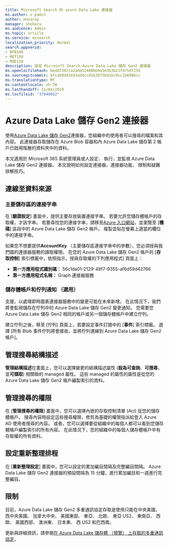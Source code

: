 ```yaml
---
title: Microsoft Search 的 azure Data Lake 連接器
ms.author: v-pamcn
author: monaray
manager: shohara
ms.audience: Admin
ms.topic: article
ms.service: mssearch
localization_priority: Normal
search.appverid:
- BFB160
- MET150
- MOE150
description: 設定 Microsoft Search Azure Data Lake 儲存 Gen2 連接器
ms.openlocfilehash: bedd7307ca2add52408bb9a5e3b3b21fd75df258
ms.sourcegitcommit: bfcab9d42e93addccd1e3875b41bc9cc1b6986cc
ms.translationtype: MT
ms.contentlocale: zh-TW
ms.lasthandoff: 11/04/2019
ms.locfileid: "37949652"
---
```

# <a name="azure-data-lake-storage-gen2-connector"></a>Azure Data Lake 儲存 Gen2 連接器

使用[Azure Data Lake 儲存 Gen2](https://docs.microsoft.com/azure/storage/blobs/data-lake-storage-introduction)連接器，您組織中的使用者可以搜尋的檔案和其內容。 此連接器存取儲存在 Azure Blob 容器和內 Azure Data Lake 儲存第 2 帳戶已啟用階層的資料夾中的資料。

本文適用於 Microsoft 365 系統管理員或人設定、 執行，並監視 Azure Data Lake 儲存 Gen2 連接器。 本文說明如何設定連接器，連接器功能、 限制和疑難排解技巧。

## <a name="connect-to-a-data-source"></a>連線至資料來源

### <a name="primary-storage-connection-string"></a>主要儲存區的連接字串 
在 [**驗證設定**] 畫面中，提供主要存放裝置連接字串。 若要允許您儲存體帳戶的存取權，才該字串。 若要尋找您的連接字串，請移至[Azure 入口網站](https://ms.portal.azure.com/#home)，並瀏覽至 [**機碼**] 區段中的 Azure Data Lake 儲存 Gen2 帳戶。 複製並貼在螢幕上適當的欄位中的連接字串。

如果您不想要提供**AccountKey** （主要儲存區連接字串中的參數），您必須授與我們圖的連接器服務的讀取權限。 在您的 Azure Data Lake 儲存 Gen2 帳戶的 [**存取控制**] 索引標籤中，依照指示，授與存取權的下列應用程式] 頁面上：
* **第一方應用程式識別碼：** 56c1da01-2129-48f7-9355-af6d59d42766
* **第一方應用程式名稱：** Graph 連接器服務

### <a name="storage-account-and-queue-notifications-optional"></a>儲存體帳戶和佇列通知 （選用）
支援，以處理即時圖表連接器服務中的變更可能在未來新增。 在此情況下，我們將會監視儲存在佇列中的 Azure Data Lake 儲存 Gen2 變更通知。 您需要您 Azure Data Lake 儲存 Gen2 相同的帳戶或另一個儲存體帳戶中建立佇列。

建立佇列之後，移至 [佇列] 頁面上，若要設定事件訂閱中的 [**事件**] 索引標籤。 選擇 [所有 Blob 事件佇列將會接收，並將佇列連線到 Azure Data Lake 儲存 Gen2 帳戶]。

## <a name="manage-the-search-schema"></a>管理搜尋結構描述
**管理結構描述**在畫面上，您可以選擇變更的結構描述屬性 (**設為可查詢**、**可搜尋**，並**可擷取**) 相關聯的 managed 屬性。 這些 managed 的屬性的屬性是從您的 Azure Data Lake 儲存 Gen2 帳戶編製索引的資料。

## <a name="manage-search-permissions"></a>管理搜尋的權限
在 [**管理搜尋的權限**] 畫面中，您可以選擇內嵌的存取控制清單 (Acl) 從您的儲存體帳戶。 搜尋內容時設定這些搜尋權限，修剪為基礎的權限指派給登入 Azure AD 使用者搜尋的內容。 或者，您可以選擇要從組織中的每個人都可以看到您儲存體帳戶編製索引的所有內容。 在此情況下，您的組織中的每個人儲存體帳戶中有存取權的所有資料。
 
## <a name="set-the-refresh-schedule"></a>設定重新整理排程
在 [**重新整理設定**] 畫面中，您可以設定的累加編目間隔及完整編目間隔。 Azure Data Lake 儲存 Gen2 連接器的預設間隔為 15 分鐘，進行累加編目和一週進行完整編目。
 
## <a name="limitations"></a>限制
目前，Azure Data Lake 儲存 Gen2 多重通訊協定存取是使用只能在中央美國、 西中央美國、 加拿大中央、 美國東部、 東亞、 北歐、 東亞 US2、 東南亞、 西歐、 美國西部、 澳洲東、 日本東、 西 US2 和巴西南。

更新與詳細資訊，請參閱[在 Azure Data Lake 儲存體 （預覽） 上存取的多重通訊協定](https://docs.microsoft.com/azure/storage/blobs/data-lake-storage-multi-protocol-access)。


